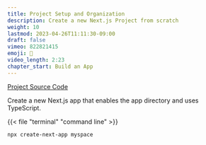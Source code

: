```yaml
---
title: Project Setup and Organization
description: Create a new Next.js Project from scratch
weight: 10
lastmod: 2023-04-26T11:11:30-09:00
draft: false
vimeo: 822821415
emoji: 🌠
video_length: 2:23
chapter_start: Build an App
---
```


[Project Source Code](https://github.com/fireship-io/nextjs-course)

Create a new Next.js app that enables the app directory and uses TypeScript.

{{< file "terminal" "command line" >}}

```bash
npx create-next-app myspace
```
